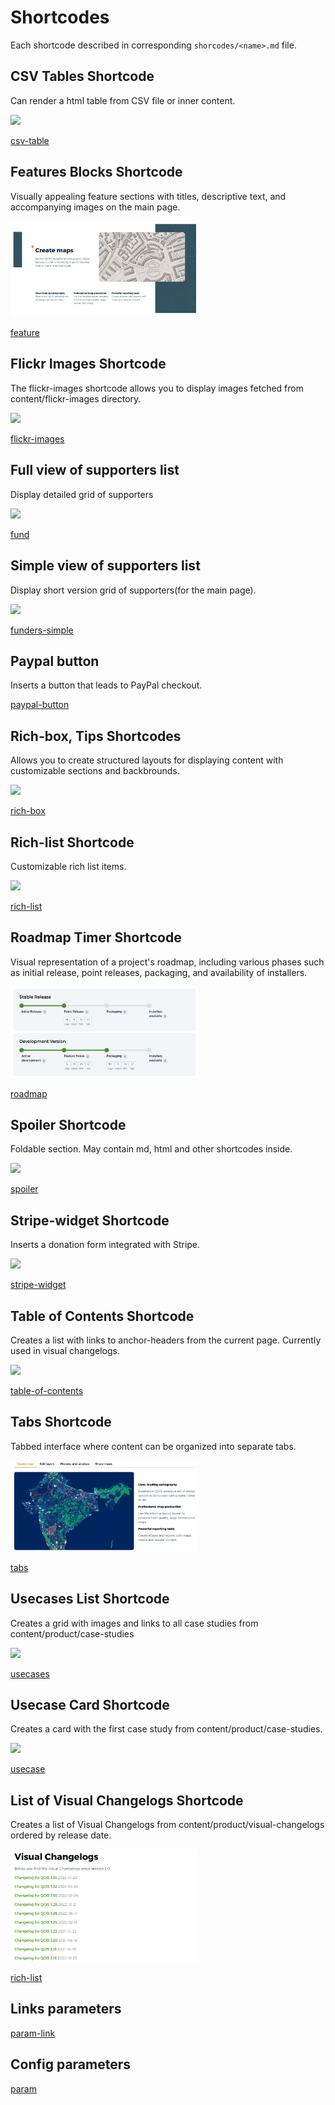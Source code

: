 # Shortcodes

Each shortcode described in corresponding `shorcodes/<name>.md` file.

<div class="tile">
    <h2>CSV Tables Shortcode</h2>
    <p>Can render a html table from CSV file or inner content.</p>
    <a href="shortcodes/csv-table.md">
        <div><img  style="max-width: 300px" src="shortcodes/img/csv-table.png"></div>
        <p>csv-table</p>
    </a>
</div>
<div class="tile">
    <h2>Features Blocks Shortcode</h2>
    <p>Visually appealing feature sections with titles, descriptive text, and accompanying images on the main page.</p>
    <a href="shortcodes/feature.md">
        <div><img  style="max-width: 300px" src="shortcodes/img/feature.png"></div>
        <p>feature</p>
    </a>
</div>
<div class="tile">
    <h2>Flickr Images Shortcode</h2>
    <p>The flickr-images shortcode allows you to display images fetched from content/flickr-images directory.</p>
    <a href="shortcodes/flickr-images.md">
        <div><img  style="max-width: 300px" src="shortcodes/img/flickr.png"></div>
        <p>flickr-images</p>
    </a>
</div>
<div class="tile">
    <h2>Full view of supporters list</h2>
    <p>Display detailed grid of supporters</p>
    <a href="shortcodes/fund.md">
        <div><img  style="max-width: 300px" src="shortcodes/img/fund.png"></div>
        <p>fund</p>
    </a>
</div>
<div class="tile">
    <h2>Simple view of supporters list</h2>
    <p>Display short version grid of supporters(for the main page).</p>
    <a href="shortcodes/funders-simple.md">
        <div><img  style="max-width: 300px" src="shortcodes/img/funders-simple.png"></div>
        <p>funders-simple</p>
    </a>
</div>

<div class="tile">
    <h2>Paypal button</h2>
    <p>Inserts a button that leads to PayPal checkout.</p>
    <a href="shortcodes/paypal-button.md">
        <p>paypal-button</p>
    </a>
</div>
<div class="tile">
    <h2>Rich-box, Tips Shortcodes</h2>
    <p>Allows you to create structured layouts for displaying content with customizable sections and backbrounds.</p>
    <a href="shortcodes/rich-box.md">
        <div><img  style="max-width: 300px" src="shortcodes/img/rich-box.png"></div>
        <p>rich-box</p>
    </a>
</div>
<div class="tile">
    <h2>Rich-list Shortcode</h2>
    <p>Customizable rich list items.</p>
    <a href="shortcodes/rich-list.md">
        <div><img  style="max-width: 300px" src="shortcodes/img/rich-list.png"></div>
        <p>rich-list</p>
    </a>
</div>
<div class="tile">
    <h2>Roadmap Timer Shortcode</h2>
    <p>Visual representation of a project's roadmap, including various phases such as initial release, point releases, packaging, and availability of installers.</p>
    <a href="shortcodes/roadmap.md">
        <div><img  style="max-width: 300px" src="shortcodes/img/roadmap.png"></div>
        <p>roadmap</p>
    </a>
</div>
<div class="tile">
    <h2>Spoiler Shortcode</h2>
    <p>Foldable section. May contain md, html and other shortcodes inside.</p>
    <a href="shortcodes/spoiler.md">
        <div><img  style="max-width: 300px" src="shortcodes/img/spoiler.png"></div>
        <p>spoiler</p>
    </a>
</div>
<div class="tile">
    <h2>Stripe-widget Shortcode</h2>
    <p>Inserts a donation form integrated with Stripe.</p>
    <a href="shortcodes/stripe-widget.md">
        <div><img  style="max-width: 300px" src="shortcodes/img/stripe-widget-1.png"></div>
        <p>stripe-widget</p>
    </a>
</div>
<div class="tile">
    <h2>Table of Contents Shortcode</h2>
    <p>Creates a list with links to anchor-headers from the current page. Currently used in visual changelogs.</p>
    <a href="shortcodes/table-of-contents.md">
        <div><img  style="max-width: 300px" src="shortcodes/img/table-of-contents.png"></div>
        <p>table-of-contents</p>
    </a>
</div>
<div class="tile">
    <h2>Tabs Shortcode</h2>
    <p>Tabbed interface where content can be organized into separate tabs.</p>
    <a href="shortcodes/tabs.md">
        <div><img  style="max-width: 300px" src="shortcodes/img/tabs.png"></div>
        <p>tabs</p>
    </a>
</div>
<div class="tile">
    <h2>Usecases List Shortcode</h2>
    <p>Creates a grid with images and links to all case studies from content/product/case-studies</p>
    <a href="shortcodes/usecases.md">
        <div><img  style="max-width: 300px" src="shortcodes/img/usecases.png"></div>
        <p>usecases </p>
    </a>
</div>
<div class="tile">
    <h2>Usecase Card Shortcode</h2>
    <p>Creates a card with the first case study from content/product/case-studies. </p>
    <a href="shortcodes/usecase.md">
        <div><img  style="max-width: 300px" src="shortcodes/img/usecase.png"></div>
        <p>usecase</p>
    </a>
</div>
<div class="tile">
    <h2>List of Visual Changelogs Shortcode</h2>
    <p>Creates a list of Visual Changelogs from content/product/visual-changelogs ordered by release date.</p>
    <a href="shortcodes/visualchangelogs.md">
        <div><img  style="max-width: 300px" src="shortcodes/img/visualchangelog.png"></div>
        <p>rich-list</p>
    </a>
</div>

<div class="tile">
    <h2>Links parameters</h2>
    <a href="shortcodes/param-link.md">
        <p>param-link</p>
    </a>
</div>

<div class="tile">
    <h2>Config parameters</h2>
    <a href="shortcodes/param-link.md">
        <p>param</p>
    </a>
</div>


